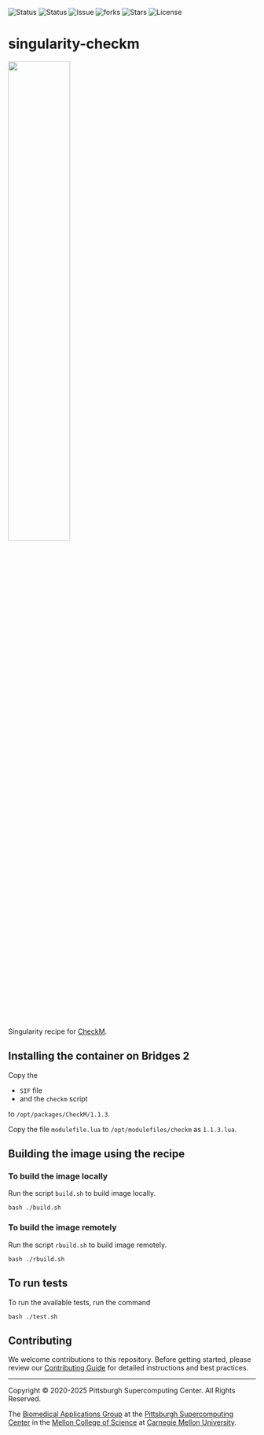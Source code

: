 ![Status](https://github.com/pscedu/singularity-checkm/actions/workflows/main.yml/badge.svg)
![Status](https://github.com/pscedu/singularity-checkm/actions/workflows/pretty.yml/badge.svg)
![Issue](https://img.shields.io/github/issues/pscedu/singularity-checkm)
![forks](https://img.shields.io/github/forks/pscedu/singularity-checkm)
![Stars](https://img.shields.io/github/stars/pscedu/singularity-checkm)
![License](https://img.shields.io/github/license/pscedu/singularity-checkm)

# singularity-checkm

<img src="http://ecogenomics.github.io/CheckM/img/checkm.png" width="50%" />

Singularity recipe for [CheckM](http://ecogenomics.github.io/CheckM/).

## Installing the container on Bridges 2
Copy the

* `SIF` file
* and the `checkm` script

to `/opt/packages/CheckM/1.1.3`.

Copy the file `modulefile.lua` to `/opt/modulefiles/checkm` as `1.1.3.lua`.

## Building the image using the recipe

### To build the image locally
Run the script `build.sh` to build image locally.

```
bash ./build.sh
````

### To build the image remotely
Run the script `rbuild.sh` to build image remotely.

```
bash ./rbuild.sh
```

## To run tests
To run the available tests, run the command

```
bash ./test.sh
```
## Contributing
We welcome contributions to this repository. Before getting started, please review our [Contributing Guide](https://raw.githubusercontent.com/pscedu/singularity-report/refs/heads/main/CONTRIBUTING.md) for detailed instructions and best practices.

---
Copyright © 2020-2025 Pittsburgh Supercomputing Center. All Rights Reserved.

The [Biomedical Applications Group](https://www.psc.edu/biomedical-applications/) at the [Pittsburgh Supercomputing Center](http://www.psc.edu) in the [Mellon College of Science](https://www.cmu.edu/mcs/) at [Carnegie Mellon University](http://www.cmu.edu).
